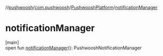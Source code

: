 //[pushwoosh](../../../index.md)/[com.pushwoosh](../index.md)/[PushwooshPlatform](index.md)/[notificationManager](notification-manager.md)

# notificationManager

[main]\
open fun [notificationManager](notification-manager.md)(): PushwooshNotificationManager
